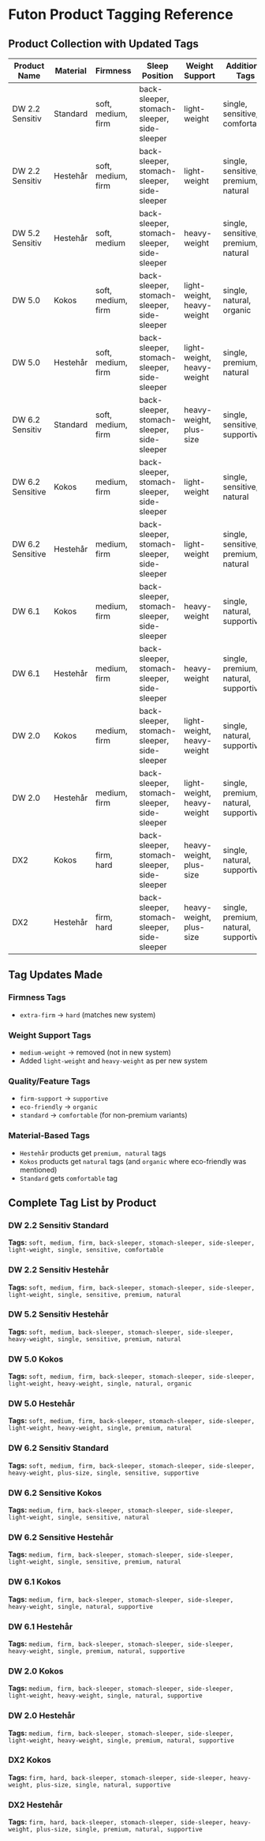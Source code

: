# Futon Product Tagging Reference

## Product Collection with Updated Tags

| Product Name | Material | Firmness | Sleep Position | Weight Support | Additional Tags |
|-------------|----------|----------|----------------|----------------|-----------------|
| DW 2.2 Sensitiv | Standard | soft, medium, firm | back-sleeper, stomach-sleeper, side-sleeper | light-weight | single, sensitive, comfortable |
| DW 2.2 Sensitiv | Hestehår | soft, medium, firm | back-sleeper, stomach-sleeper, side-sleeper | light-weight | single, sensitive, premium, natural |
| DW 5.2 Sensitiv | Hestehår | soft, medium | back-sleeper, stomach-sleeper, side-sleeper | heavy-weight | single, sensitive, premium, natural |
| DW 5.0 | Kokos | soft, medium, firm | back-sleeper, stomach-sleeper, side-sleeper | light-weight, heavy-weight | single, natural, organic |
| DW 5.0 | Hestehår | soft, medium, firm | back-sleeper, stomach-sleeper, side-sleeper | light-weight, heavy-weight | single, premium, natural |
| DW 6.2 Sensitiv | Standard | soft, medium, firm | back-sleeper, stomach-sleeper, side-sleeper | heavy-weight, plus-size | single, sensitive, supportive |
| DW 6.2 Sensitive | Kokos | medium, firm | back-sleeper, stomach-sleeper, side-sleeper | light-weight | single, sensitive, natural |
| DW 6.2 Sensitive | Hestehår | medium, firm | back-sleeper, stomach-sleeper, side-sleeper | light-weight | single, sensitive, premium, natural |
| DW 6.1 | Kokos | medium, firm | back-sleeper, stomach-sleeper, side-sleeper | heavy-weight | single, natural, supportive |
| DW 6.1 | Hestehår | medium, firm | back-sleeper, stomach-sleeper, side-sleeper | heavy-weight | single, premium, natural, supportive |
| DW 2.0 | Kokos | medium, firm | back-sleeper, stomach-sleeper, side-sleeper | light-weight, heavy-weight | single, natural, supportive |
| DW 2.0 | Hestehår | medium, firm | back-sleeper, stomach-sleeper, side-sleeper | light-weight, heavy-weight | single, premium, natural, supportive |
| DX2 | Kokos | firm, hard | back-sleeper, stomach-sleeper, side-sleeper | heavy-weight, plus-size | single, natural, supportive |
| DX2 | Hestehår | firm, hard | back-sleeper, stomach-sleeper, side-sleeper | heavy-weight, plus-size | single, premium, natural, supportive |

## Tag Updates Made

### Firmness Tags
- `extra-firm` → `hard` (matches new system)

### Weight Support Tags  
- `medium-weight` → removed (not in new system)
- Added `light-weight` and `heavy-weight` as per new system

### Quality/Feature Tags
- `firm-support` → `supportive`
- `eco-friendly` → `organic` 
- `standard` → `comfortable` (for non-premium variants)

### Material-Based Tags
- `Hestehår` products get `premium, natural` tags
- `Kokos` products get `natural` tags (and `organic` where eco-friendly was mentioned)
- `Standard` gets `comfortable` tag

## Complete Tag List by Product

### DW 2.2 Sensitiv Standard
**Tags:** `soft, medium, firm, back-sleeper, stomach-sleeper, side-sleeper, light-weight, single, sensitive, comfortable`

### DW 2.2 Sensitiv Hestehår  
**Tags:** `soft, medium, firm, back-sleeper, stomach-sleeper, side-sleeper, light-weight, single, sensitive, premium, natural`

### DW 5.2 Sensitiv Hestehår
**Tags:** `soft, medium, back-sleeper, stomach-sleeper, side-sleeper, heavy-weight, single, sensitive, premium, natural`

### DW 5.0 Kokos
**Tags:** `soft, medium, firm, back-sleeper, stomach-sleeper, side-sleeper, light-weight, heavy-weight, single, natural, organic`

### DW 5.0 Hestehår
**Tags:** `soft, medium, firm, back-sleeper, stomach-sleeper, side-sleeper, light-weight, heavy-weight, single, premium, natural`

### DW 6.2 Sensitiv Standard
**Tags:** `soft, medium, firm, back-sleeper, stomach-sleeper, side-sleeper, heavy-weight, plus-size, single, sensitive, supportive`

### DW 6.2 Sensitive Kokos
**Tags:** `medium, firm, back-sleeper, stomach-sleeper, side-sleeper, light-weight, single, sensitive, natural`

### DW 6.2 Sensitive Hestehår
**Tags:** `medium, firm, back-sleeper, stomach-sleeper, side-sleeper, light-weight, single, sensitive, premium, natural`

### DW 6.1 Kokos
**Tags:** `medium, firm, back-sleeper, stomach-sleeper, side-sleeper, heavy-weight, single, natural, supportive`

### DW 6.1 Hestehår
**Tags:** `medium, firm, back-sleeper, stomach-sleeper, side-sleeper, heavy-weight, single, premium, natural, supportive`

### DW 2.0 Kokos
**Tags:** `medium, firm, back-sleeper, stomach-sleeper, side-sleeper, light-weight, heavy-weight, single, natural, supportive`

### DW 2.0 Hestehår
**Tags:** `medium, firm, back-sleeper, stomach-sleeper, side-sleeper, light-weight, heavy-weight, single, premium, natural, supportive`

### DX2 Kokos
**Tags:** `firm, hard, back-sleeper, stomach-sleeper, side-sleeper, heavy-weight, plus-size, single, natural, supportive`

### DX2 Hestehår
**Tags:** `firm, hard, back-sleeper, stomach-sleeper, side-sleeper, heavy-weight, plus-size, single, premium, natural, supportive`